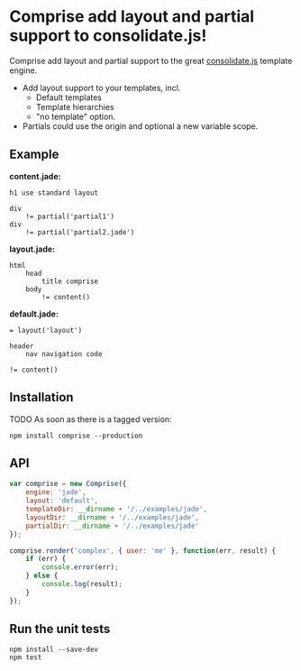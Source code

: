 # Comprise add layout and partial support to consolidate.js!

Comprise add layout and partial support to the great
[consolidate.js](https://github.com/visionmedia/consolidate.js)
template engine.

* Add layout support to your templates, incl.
  * Default templates
  * Template hierarchies
  * "no template" option.
* Partials could use the origin and optional a new variable scope.

## Example

**content.jade:**

```jade
h1 use standard layout

div
	!= partial('partial1')
div
	!= partial('partial2.jade')
```

**layout.jade:**

```jade
html
	head
		title comprise
	body
		!= content()
```

**default.jade:**

```jade
= layout('layout')

header
	nav navigation code

!= content()
```



## Installation

TODO As soon as there is a tagged version:

	npm install comprise --production

## API

```javascript
var comprise = new Comprise({
	engine: 'jade',
	layout: 'default',
	templateDir: __dirname + '/../examples/jade',
	layoutDir: __dirname + '/../examples/jade',
	partialDir: __dirname + '/../examples/jade'
});

comprise.render('complex', { user: 'me' }, function(err, result) {
	if (err) {
		console.error(err);
	} else {
		console.log(result);
	}
});
```

## Run the unit tests

	npm install --save-dev
	npm test
